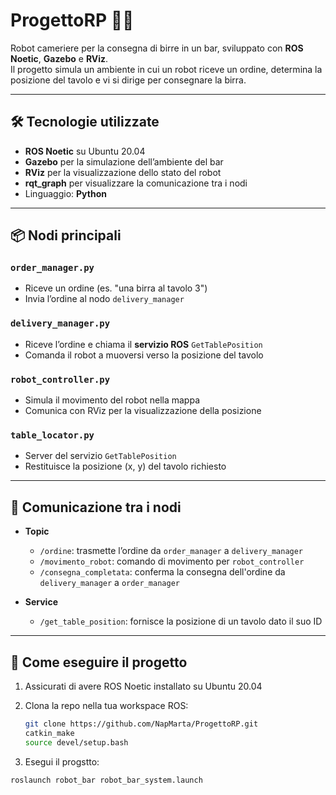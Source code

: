 # ProgettoRP 🍺🤖

Robot cameriere per la consegna di birre in un bar, sviluppato con **ROS Noetic**, **Gazebo** e **RViz**.  
Il progetto simula un ambiente in cui un robot riceve un ordine, determina la posizione del tavolo e vi si dirige per consegnare la birra.

---

## 🛠 Tecnologie utilizzate

- **ROS Noetic** su Ubuntu 20.04
- **Gazebo** per la simulazione dell’ambiente del bar
- **RViz** per la visualizzazione dello stato del robot
- **rqt_graph** per visualizzare la comunicazione tra i nodi
- Linguaggio: **Python**

---

## 📦 Nodi principali

### `order_manager.py`
- Riceve un ordine (es. "una birra al tavolo 3")
- Invia l’ordine al nodo `delivery_manager`

### `delivery_manager.py`
- Riceve l’ordine e chiama il **servizio ROS** `GetTablePosition`
- Comanda il robot a muoversi verso la posizione del tavolo

### `robot_controller.py`
- Simula il movimento del robot nella mappa
- Comunica con RViz per la visualizzazione della posizione

### `table_locator.py`
- Server del servizio `GetTablePosition`
- Restituisce la posizione (x, y) del tavolo richiesto

---

## 🔁 Comunicazione tra i nodi

- **Topic**
  - `/ordine`: trasmette l’ordine da `order_manager` a `delivery_manager`
  - `/movimento_robot`: comando di movimento per `robot_controller`
  - `/consegna_completata`: conferma la consegna dell'ordine da `delivery_manager` a `order_manager`

- **Service**
  - `/get_table_position`: fornisce la posizione di un tavolo dato il suo ID

---

## 🧪 Come eseguire il progetto

1. Assicurati di avere ROS Noetic installato su Ubuntu 20.04
2. Clona la repo nella tua workspace ROS:

   ```bash
   git clone https://github.com/NapMarta/ProgettoRP.git
   catkin_make
   source devel/setup.bash

3. Esegui il progstto:
  
  ```bash
  roslaunch robot_bar robot_bar_system.launch

